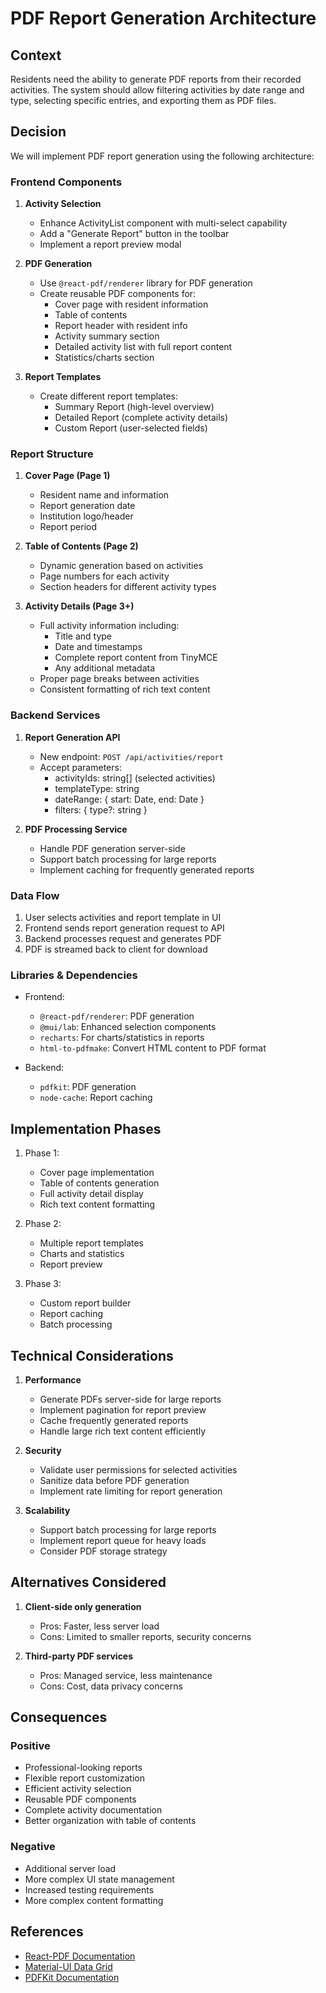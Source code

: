# PDF Report Generation Architecture

## Context
Residents need the ability to generate PDF reports from their recorded activities. The system should allow filtering activities by date range and type, selecting specific entries, and exporting them as PDF files.

## Decision
We will implement PDF report generation using the following architecture:

### Frontend Components
1. **Activity Selection**
   - Enhance ActivityList component with multi-select capability
   - Add a "Generate Report" button in the toolbar
   - Implement a report preview modal

2. **PDF Generation**
   - Use `@react-pdf/renderer` library for PDF generation
   - Create reusable PDF components for:
     - Cover page with resident information
     - Table of contents
     - Report header with resident info
     - Activity summary section
     - Detailed activity list with full report content
     - Statistics/charts section

3. **Report Templates**
   - Create different report templates:
     - Summary Report (high-level overview)
     - Detailed Report (complete activity details)
     - Custom Report (user-selected fields)

### Report Structure
1. **Cover Page (Page 1)**
   - Resident name and information
   - Report generation date
   - Institution logo/header
   - Report period

2. **Table of Contents (Page 2)**
   - Dynamic generation based on activities
   - Page numbers for each activity
   - Section headers for different activity types

3. **Activity Details (Page 3+)**
   - Full activity information including:
     - Title and type
     - Date and timestamps
     - Complete report content from TinyMCE
     - Any additional metadata
   - Proper page breaks between activities
   - Consistent formatting of rich text content

### Backend Services
1. **Report Generation API**
   - New endpoint: `POST /api/activities/report`
   - Accept parameters:
     - activityIds: string[] (selected activities)
     - templateType: string
     - dateRange: { start: Date, end: Date }
     - filters: { type?: string }

2. **PDF Processing Service**
   - Handle PDF generation server-side
   - Support batch processing for large reports
   - Implement caching for frequently generated reports

### Data Flow
1. User selects activities and report template in UI
2. Frontend sends report generation request to API
3. Backend processes request and generates PDF
4. PDF is streamed back to client for download

### Libraries & Dependencies
- Frontend:
  - `@react-pdf/renderer`: PDF generation
  - `@mui/lab`: Enhanced selection components
  - `recharts`: For charts/statistics in reports
  - `html-to-pdfmake`: Convert HTML content to PDF format

- Backend:
  - `pdfkit`: PDF generation
  - `node-cache`: Report caching

## Implementation Phases
1. Phase 1:
   - Cover page implementation
   - Table of contents generation
   - Full activity detail display
   - Rich text content formatting

2. Phase 2:
   - Multiple report templates
   - Charts and statistics
   - Report preview

3. Phase 3:
   - Custom report builder
   - Report caching
   - Batch processing

## Technical Considerations
1. **Performance**
   - Generate PDFs server-side for large reports
   - Implement pagination for report preview
   - Cache frequently generated reports
   - Handle large rich text content efficiently

2. **Security**
   - Validate user permissions for selected activities
   - Sanitize data before PDF generation
   - Implement rate limiting for report generation

3. **Scalability**
   - Support batch processing for large reports
   - Implement report queue for heavy loads
   - Consider PDF storage strategy

## Alternatives Considered
1. **Client-side only generation**
   - Pros: Faster, less server load
   - Cons: Limited to smaller reports, security concerns

2. **Third-party PDF services**
   - Pros: Managed service, less maintenance
   - Cons: Cost, data privacy concerns

## Consequences
### Positive
- Professional-looking reports
- Flexible report customization
- Efficient activity selection
- Reusable PDF components
- Complete activity documentation
- Better organization with table of contents

### Negative
- Additional server load
- More complex UI state management
- Increased testing requirements
- More complex content formatting

## References
- [React-PDF Documentation](https://react-pdf.org/)
- [Material-UI Data Grid](https://mui.com/components/data-grid/)
- [PDFKit Documentation](https://pdfkit.org/)